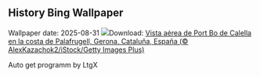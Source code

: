 ## History Bing Wallpaper
Wallpaper date: 2025-08-31
![](https://www.bing.com/th?id=OHR.Palafrugell_ES-ES9170936933_UHD.jpg&w=1000)Download: [Vista aérea de Port Bo de Calella en la costa de Palafrugell, Gerona, Cataluña, España (© AlexKazachok2/iStock/Getty Images Plus)](https://www.bing.com/th?id=OHR.Palafrugell_ES-ES9170936933_UHD.jpg)

Auto get programm by LtgX
